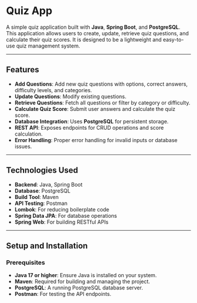 # Quiz App

A simple quiz application built with **Java**, **Spring Boot**, and **PostgreSQL**. This application allows users to create, update, retrieve quiz questions, and calculate their quiz scores. It is designed to be a lightweight and easy-to-use quiz management system.

---

## Features
- **Add Questions**: Add new quiz questions with options, correct answers, difficulty levels, and categories.
- **Update Questions**: Modify existing questions.
- **Retrieve Questions**: Fetch all questions or filter by category or difficulty.
- **Calculate Quiz Score**: Submit user answers and calculate the quiz score.
- **Database Integration**: Uses **PostgreSQL** for persistent storage.
- **REST API**: Exposes endpoints for CRUD operations and score calculation.
- **Error Handling**: Proper error handling for invalid inputs or database issues.

---

## Technologies Used
- **Backend**: Java, Spring Boot
- **Database**: PostgreSQL
- **Build Tool**: Maven
- **API Testing**: Postman
- **Lombok**: For reducing boilerplate code
- **Spring Data JPA**: For database operations
- **Spring Web**: For building RESTful APIs

---

## Setup and Installation

### Prerequisites
- **Java 17 or higher**: Ensure Java is installed on your system.
- **Maven**: Required for building and managing the project.
- **PostgreSQL**: A running PostgreSQL database server.
- **Postman**: For testing the API endpoints.
